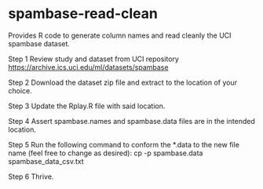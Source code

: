 # spambase-read-clean
Provides R code to generate column names and read cleanly the UCI spambase dataset.

Step 1
Review study and dataset from UCI repository
https://archive.ics.uci.edu/ml/datasets/spambase

Step 2
Download the dataset zip file and extract to the location of your choice.

Step 3
Update the Rplay.R file with said location.

Step 4
Assert spambase.names and spambase.data files are in the intended location. 

Step 5
Run the following command to conform the *.data to the new file name (feel free to change as desired):
cp -p spambase.data spambase_data_csv.txt

Step 6
Thrive.
